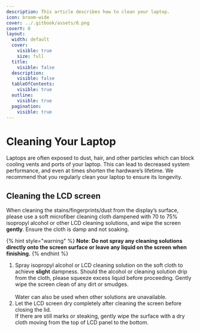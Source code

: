```yaml
---
description: This article describes how to clean your laptop.
icon: broom-wide
cover: ../.gitbook/assets/8.png
coverY: 0
layout:
  width: default
  cover:
    visible: true
    size: full
  title:
    visible: false
  description:
    visible: false
  tableOfContents:
    visible: true
  outline:
    visible: true
  pagination:
    visible: true
---
```


# Cleaning Your Laptop

Laptops are often exposed to dust, hair, and other particles which can block cooling vents and ports of your laptop. This can lead to decreased system performance, and even at times shorten the hardware’s lifetime. We recommend that you regularly clean your laptop to ensure its longevity.

## **Cleaning the LCD screen**

When cleaning the stains/fingerprints/dust from the display’s surface, please use a soft microfiber cleaning cloth dampened with 70 to 75% isopropyl alcohol or other LCD cleaning solutions, and wipe the screen **gently**. Ensure the cloth is damp and not soaking.&#x20;

{% hint style="warning" %}
**Note**: **Do not spray any cleaning solutions directly onto the screen surface or leave any liquid on the screen when finishing.**
{% endhint %}

1. Spray isopropyl alcohol or LCD cleaning solution on the soft cloth to achieve **slight** dampness. Should the alcohol or cleaning solution drip from the cloth, please squeeze excess liquid before proceeding. Gently wipe the screen clean of any dirt or smudges.\
   \
   Water can also be used when other solutions are unavailable.
2. Let the LCD screen dry completely after cleaning the screen before closing the lid.\
   If there are still marks or steaking, gently wipe the surface with a dry cloth moving from the top of LCD panel to the bottom.


